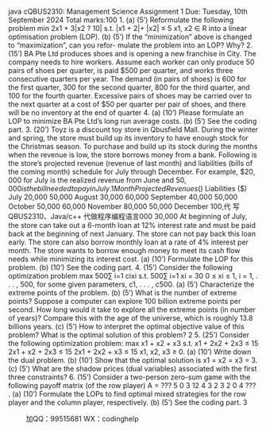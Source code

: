 java cQBUS2310: Management Science Assignment 1 Due: Tuesday, 10th September 2024 Total marks:100 1. (a) (5’) Reformulate the following problem min 2x1 + 3|x2 ? 10| s.t. |x1 + 2|+ |x2| ≤ 5 x1, x2 ∈ R into a linear optimisation problem (LOP). (b) (5’) If the “minimization” above is changed to “maximization”, can you refor- mulate the problem into an LOP? Why? 2. (15’) BA Pte Ltd produces shoes and is opening a new franchise in City. The company needs to hire workers. Assume each worker can only produce 50 pairs of shoes per quarter, is paid $500 per quarter, and works three consecutive quarters per year. The demand (in pairs of shoes) is 600 for the first quarter, 300 for the second quarter, 800 for the third quarter, and 100 for the fourth quarter. Excessive pairs of shoes may be carried over to the next quarter at a cost of $50 per quarter per pair of shoes, and there will be no inventory at the end of quarter 4. (a) (10’) Please formulate an LOP to minimize BA Pte Ltd’s long run average costs. (b) (5’) See the coding part. 3. (20’) Toyz is a discount toy store in Qbusfield Mall. During the winter and spring, the store must build up its inventory to have enough stock for the Christmas season. To purchase and build up its stock during the months when the revenue is low, the store borrows money from a bank. Following is the store’s projected revenue (revenue of last month) and liabilities (bills of the coming month) schedule for July through December. For example, $20, 000 for July is the realized revenue from June and $50, 000 is the bill needed to pay in July. 1 Month Projected Revenues ($) Liabilities ($) July 20,000 50,000 August 30,000 60,000 September 40,000 50,000 October 50,000 60,000 November 80,000 50,000 December 100,代 写QBUS2310、Java/c++
代做程序编程语言000 30,000 At beginning of July, the store can take out a 6-month loan at 12% interest rate and must be paid back at the beginning of next January. The store can not pay back this loan early. The store can also borrow monthly loan at a rate of 4% interest per month. The store wants to borrow enough money to meet its cash flow needs while minimizing its interest cost. (a) (10’) Formulate the LOP for this problem. (b) (10’) See the coding part. 4. (15’) Consider the following optimization problem max 500∑ i=1 cixi s.t. 500∑ i=1 xi = 30 0 ≤ xi ≤ 1, i = 1, . . . , 500, for some given parameters, c1, . . . , c500. (a) (5’) Characterize the extreme points of the problem. (b) (5’) What is the number of extreme points? Suppose a computer can explore 100 billion extreme points per second. How long would it take to explore all the extreme points (in number of years)? Compare this with the age of the universe, which is roughly 13.8 billions years. (c) (5’) How to interpret the optimal objective value of this problem? What is the optimal solution of this problem? 2 5. (25’) Consider the following optimization problem: max x1 + x2 + x3 s.t. x1 + 2x2 + 2x3 ≤ 15 2x1 + x2 + 2x3 ≤ 15 2x1 + 2x2 + x3 ≤ 15 x1, x2, x3 ≥ 0. (a) (10’) Write down the dual problem. (b) (10’) Show that the optimal solution is x1 = x2 = x3 = 3. (c) (5’) What are the shadow prices (dual variables) associated with the first three constraints? 6. (15’) Consider a two-person zero-sum game with the following payoff matrix (of the row player) A = ??? 5 0 3 12 4 3 2 3 2 0 4 ??? . (a) (10’) Formulate the LOPs to find optimal mixed strategies for the row player and the column player, respectively. (b) (5’) See the coding part. 3

         
加QQ：99515681  WX：codinghelp
